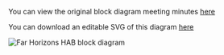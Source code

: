 You can view the original block diagram meeting minutes [here]()

You can download an editable SVG of this diagram [here](https://github.com/jmwright/far-horizons-project/blob/main/Documents/Design_Documents/Far%20Horizons%20HAB%20v1.0%20Block%20Diagram.svg)

![Far Horizons HAB block diagram](https://github.com/jmwright/far-horizons-project/tree/main/Documents/Images/Wiki/Far_Horizons_HAB_v1.0_Block_Diagram.png)
